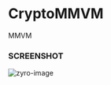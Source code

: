 # CryptoMMVM
MMVM

### SCREENSHOT

![zyro-image](https://user-images.githubusercontent.com/91742636/147933556-274fa6db-a2e0-4425-afae-2f9c908da023.png)


